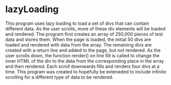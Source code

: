 # lazyLoading
This program uses lazy loading to load a set of divs that can contain different data. As the user scrolls, more of these div elements will be loaded and rendered.
The program first creates an array of 250,000 pieces of test data and stores them. When the page is loaded, the initial 50 divs are loaded and rendered with data from the array. The remaining divs are created with a return line and added to the page, but not rendered. As the user scrolls down, the function render() on line 59 is called to change the inner HTML of the div to the data from the corresponding place in the array and then rendered. Each scroll downwards fills and renders four divs at a time.
This program was created to hopefully be exteneded to include infinite scrolling for a different type of data to be rendered.
